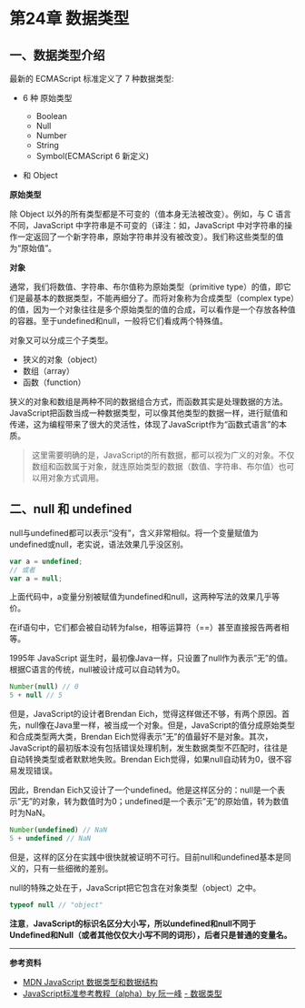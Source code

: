 # 第24章 数据类型

## 一、数据类型介绍

最新的 ECMAScript 标准定义了 7 种数据类型:

* 6 种 原始类型

  * Boolean
  * Null
  * Number
  * String
  * Symbol\(ECMAScript 6 新定义\)

* 和 Object

**原始类型**

除 Object 以外的所有类型都是不可变的（值本身无法被改变）。例如，与 C 语言不同，JavaScript 中字符串是不可变的（译注：如，JavaScript 中对字符串的操作一定返回了一个新字符串，原始字符串并没有被改变）。我们称这些类型的值为“原始值”。

**对象**

通常，我们将数值、字符串、布尔值称为原始类型（primitive type）的值，即它们是最基本的数据类型，不能再细分了。而将对象称为合成类型（complex type）的值，因为一个对象往往是多个原始类型的值的合成，可以看作是一个存放各种值的容器。至于undefined和null，一般将它们看成两个特殊值。

对象又可以分成三个子类型。

* 狭义的对象（object）
* 数组（array）
* 函数（function）

狭义的对象和数组是两种不同的数据组合方式，而函数其实是处理数据的方法。JavaScript把函数当成一种数据类型，可以像其他类型的数据一样，进行赋值和传递，这为编程带来了很大的灵活性，体现了JavaScript作为“函数式语言”的本质。

> 这里需要明确的是，JavaScript的所有数据，都可以视为广义的对象。不仅数组和函数属于对象，就连原始类型的数据（数值、字符串、布尔值）也可以用对象方式调用。

## 二、null 和 undefined

null与undefined都可以表示“没有”，含义非常相似。将一个变量赋值为undefined或null，老实说，语法效果几乎没区别。

```js
var a = undefined;
// 或者
var a = null;
```

上面代码中，a变量分别被赋值为undefined和null，这两种写法的效果几乎等价。

在if语句中，它们都会被自动转为false，相等运算符（==）甚至直接报告两者相等。

1995年 JavaScript 诞生时，最初像Java一样，只设置了null作为表示”无”的值。根据C语言的传统，null被设计成可以自动转为0。

```js
Number(null) // 0
5 + null // 5
```

但是，JavaScript的设计者Brendan Eich，觉得这样做还不够，有两个原因。首先，null像在Java里一样，被当成一个对象。但是，JavaScript的值分成原始类型和合成类型两大类，Brendan Eich觉得表示”无”的值最好不是对象。其次，JavaScript的最初版本没有包括错误处理机制，发生数据类型不匹配时，往往是自动转换类型或者默默地失败。Brendan Eich觉得，如果null自动转为0，很不容易发现错误。

因此，Brendan Eich又设计了一个undefined。他是这样区分的：null是一个表示”无”的对象，转为数值时为0；undefined是一个表示”无”的原始值，转为数值时为NaN。

```js
Number(undefined) // NaN
5 + undefined // NaN
```

但是，这样的区分在实践中很快就被证明不可行。目前null和undefined基本是同义的，只有一些细微的差别。

null的特殊之处在于，JavaScript把它包含在对象类型（object）之中。

```js
typeof null // "object"
```

**注意**，**JavaScript的标识名区分大小写，所以undefined和null不同于Undefined和Null（或者其他仅仅大小写不同的词形），后者只是普通的变量名。**

---

**参考资料**

* [MDN JavaScript 数据类型和数据结构](https://developer.mozilla.org/zh-CN/docs/Web/JavaScript/Data_structures#对象)
* [JavaScript标准参考教程（alpha）by 阮一峰](http://javascript.ruanyifeng.com/grammar/types.html) [- 数据类型](http://javascript.ruanyifeng.com/grammar/types.html)



